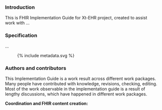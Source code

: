 ### Introduction
This is FHIR Implementation Guide for Xt-EHR project, created to assist work with ...

### Specification
...
<figure>
  {% include metadata.svg %}
</figure>




### Authors and contributors

This Implementation Guide is a work result across different work packages. Many people have contributed with knowledge, revisions, checking, editing. Most of the work observable in the implementation guide is a result of lengthy discussions, which have happened in different work packages.  
 

**Coordination and FHIR content creation:**


<br/><br/>
